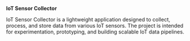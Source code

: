 **IoT Sensor Collector** 

IoT Sensor Collector is a lightweight application designed to collect, process, and store data from various IoT sensors. The project is intended for experimentation, prototyping, and building scalable IoT data pipelines.
